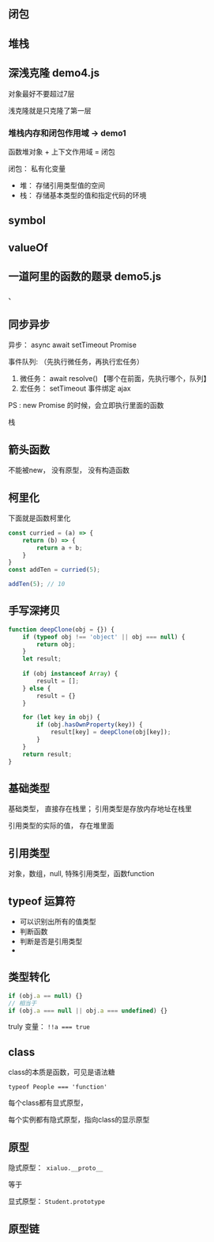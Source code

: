 ## 闭包



## 堆栈


## 深浅克隆 demo4.js

对象最好不要超过7层

浅克隆就是只克隆了第一层






### 堆栈内存和闭包作用域 -> demo1

函数堆对象 + 上下文作用域 = 闭包

闭包： 私有化变量



* 堆： 存储引用类型值的空间
* 栈： 存储基本类型的值和指定代码的环境


## symbol



## valueOf


## 一道阿里的函数的题录 demo5.js
、



## 同步异步

异步： async await setTimeout Promise

事件队列: （先执行微任务，再执行宏任务）
1. 微任务： await resolve() 【哪个在前面，先执行哪个，队列】
2. 宏任务： setTimeout 事件绑定 ajax


PS : new Promise 的时候，会立即执行里面的函数

栈



## 箭头函数



不能被new， 没有原型， 没有构造函数

## 柯里化



下面就是函数柯里化

```js
const curried = (a) => {
    return (b) => {
        return a + b; 
    }
}
const addTen = curried(5);

addTen(5); // 10
```

## 手写深拷贝

```js
function deepClone(obj = {}) {
    if (typeof obj !== 'object' || obj === null) {
        return obj;
    }
    let result;
 
    if (obj instanceof Array) {
        result = [];
    } else {
        result = {}
    }

    for (let key in obj) {
        if (obj.hasOwnProperty(key)) {
            result[key] = deepClone(obj[key]);
        }
    }
    return result;
}
```

## 基础类型



基础类型， 直接存在栈里； 引用类型是存放内存地址在栈里 

引用类型的实际的值，  存在堆里面

## 引用类型



对象，数组，null, 特殊引用类型，函数function 





## typeof 运算符



* 可以识别出所有的值类型
* 判断函数
* 判断是否是引用类型
* 

## 类型转化




```js
if (obj.a == null) {}
// 相当于
if (obj.a === null || obj.a === undefined) {}
```

truly 变量： `!!a === true`



## class



class的本质是函数，可见是语法糖



`typeof People === 'function'`

每个class都有显式原型，

每个实例都有隐式原型，指向class的显示原型



## 原型



隐式原型：` xialuo.__proto__`

等于

显式原型： `Student.prototype`



## 原型链



